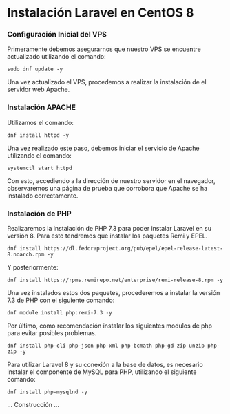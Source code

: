 
# Instalación Laravel en CentOS 8

### Configuración Inicial del VPS

Primeramente debemos asegurarnos que nuestro VPS se encuentre actualizado utilizando el comando:
```
sudo dnf update -y
```

Una vez actualizado el VPS, procedemos a realizar la instalación de el servidor web Apache.

### Instalación APACHE

Utilizamos el comando:
```
dnf install httpd -y
```

Una vez realizado este paso, debemos iniciar el servicio de Apache utilizando el comando:
```
systemctl start httpd
```
Con esto, accediendo a la dirección de nuestro servidor en el navegador, observaremos una página de prueba que corrobora que Apache se ha instalado correctamente.

### Instalación de PHP
Realizaremos la instalación de PHP 7.3 para poder instalar Laravel en su versión 8. Para esto tendremos que instalar los paquetes Remi y EPEL.

```
dnf install https://dl.fedoraproject.org/pub/epel/epel-release-latest-8.noarch.rpm -y
```
Y posteriormente:
```
dnf install https://rpms.remirepo.net/enterprise/remi-release-8.rpm -y
```
Una vez instalados estos dos paquetes, procederemos a instalar la versión 7.3 de PHP con el siguiente comando:
```
dnf module install php:remi-7.3 -y
```
Por último, como recomendación instalar los siguientes modulos de php para evitar posibles problemas.
```
dnf install php-cli php-json php-xml php-bcmath php-gd zip unzip php-zip -y
```
Para utilizar Laravel 8 y su conexión a la base de datos, es necesario instalar el componente de MySQL para PHP, utilizando el siguiente comando:
```
dnf install php-mysqlnd -y
```


...
Construcción
...
